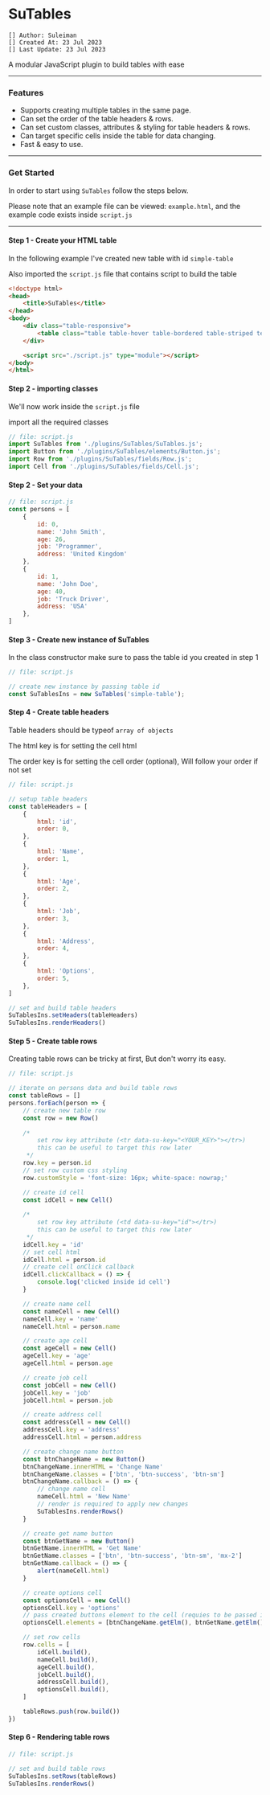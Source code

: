 # SuTables

```text
[] Author: Suleiman
[] Created At: 23 Jul 2023
[] Last Update: 23 Jul 2023
```

A modular JavaScript plugin to build tables with ease

---

### Features
* Supports creating multiple tables in the same page.
* Can set the order of the table headers & rows.
* Can set custom classes, attributes & styling for table headers & rows.
* Can target specific cells inside the table for data changing.
* Fast & easy to use.

---

### Get Started

In order to start using `SuTables` follow the steps below.

Please note that an example file can be viewed: `example.html`, and the example code exists inside `script.js`

---

#### Step 1 - Create your HTML table

In the following example I've created new table with id `simple-table`

Also imported the `script.js` file that contains script to build the table

```html
<!doctype html>
<head>
    <title>SuTables</title>
</head>
<body>
    <div class="table-responsive">
        <table class="table table-hover table-bordered table-striped text-center" id="simple-table"></table>
    </div>

    <script src="./script.js" type="module"></script>
</body>
</html>
```


#### Step 2 - importing classes

We'll now work inside the `script.js` file

import all the required classes

```javascript
// file: script.js
import SuTables from './plugins/SuTables/SuTables.js';
import Button from './plugins/SuTables/elements/Button.js';
import Row from './plugins/SuTables/fields/Row.js';
import Cell from './plugins/SuTables/fields/Cell.js';
```

#### Step 2 - Set your data

```javascript
// file: script.js
const persons = [
    {
        id: 0,
        name: 'John Smith',
        age: 26,
        job: 'Programmer',
        address: 'United Kingdom'
    },
    {
        id: 1,
        name: 'John Doe',
        age: 40,
        job: 'Truck Driver',
        address: 'USA'
    },
]
```

#### Step 3 - Create new instance of SuTables

In the class constructor make sure to pass the table id you created in step 1

```javascript
// file: script.js

// create new instance by passing table id
const SuTablesIns = new SuTables('simple-table');
```

#### Step 4 - Create table headers

Table headers should be typeof `array of objects`

The html key is for setting the cell html

The order key is for setting the cell order (optional), Will follow your order if not set

```javascript
// file: script.js

// setup table headers
const tableHeaders = [
    {
        html: 'id',
        order: 0,
    },
    {
        html: 'Name',
        order: 1,
    },
    {
        html: 'Age',
        order: 2,
    },
    {
        html: 'Job',
        order: 3,
    },
    {
        html: 'Address',
        order: 4,
    },
    {
        html: 'Options',
        order: 5,
    },
]

// set and build table headers
SuTablesIns.setHeaders(tableHeaders)
SuTablesIns.renderHeaders()
```

#### Step 5 - Create table rows

Creating table rows can be tricky at first, But don't worry its easy.

```javascript
// file: script.js

// iterate on persons data and build table rows
const tableRows = []
persons.forEach(person => {
    // create new table row
    const row = new Row()
    
    /*
        set row key attribute (<tr data-su-key="<YOUR_KEY>"></tr>)
        this can be useful to target this row later
     */
    row.key = person.id
    // set row custom css styling
    row.customStyle = 'font-size: 16px; white-space: nowrap;'

    // create id cell
    const idCell = new Cell()
    
    /*
        set row key attribute (<td data-su-key="id"></tr>)
        this can be useful to target this row later
     */
    idCell.key = 'id'
    // set cell html
    idCell.html = person.id
    // create cell onClick callback
    idCell.clickCallback = () => {
        console.log('clicked inside id cell')
    }

    // create name cell
    const nameCell = new Cell()
    nameCell.key = 'name'
    nameCell.html = person.name

    // create age cell
    const ageCell = new Cell()
    ageCell.key = 'age'
    ageCell.html = person.age

    // create job cell
    const jobCell = new Cell()
    jobCell.key = 'job'
    jobCell.html = person.job

    // create address cell
    const addressCell = new Cell()
    addressCell.key = 'address'
    addressCell.html = person.address

    // create change name button
    const btnChangeName = new Button()
    btnChangeName.innerHTML = 'Change Name'
    btnChangeName.classes = ['btn', 'btn-success', 'btn-sm']
    btnChangeName.callback = () => {
        // change name cell
        nameCell.html = 'New Name'
        // render is required to apply new changes
        SuTablesIns.renderRows()
    }

    // create get name button
    const btnGetName = new Button()
    btnGetName.innerHTML = 'Get Name'
    btnGetName.classes = ['btn', 'btn-success', 'btn-sm', 'mx-2']
    btnGetName.callback = () => {
        alert(nameCell.html)
    }

    // create options cell
    const optionsCell = new Cell()
    optionsCell.key = 'options'
    // pass created buttons element to the cell (requies to be passed in array)
    optionsCell.elements = [btnChangeName.getElm(), btnGetName.getElm()]

    // set row cells
    row.cells = [
        idCell.build(),
        nameCell.build(),
        ageCell.build(),
        jobCell.build(),
        addressCell.build(),
        optionsCell.build(),
    ]

    tableRows.push(row.build())
})
```

#### Step 6 - Rendering table rows

```javascript
// file: script.js

// set and build table rows
SuTablesIns.setRows(tableRows)
SuTablesIns.renderRows()
```
